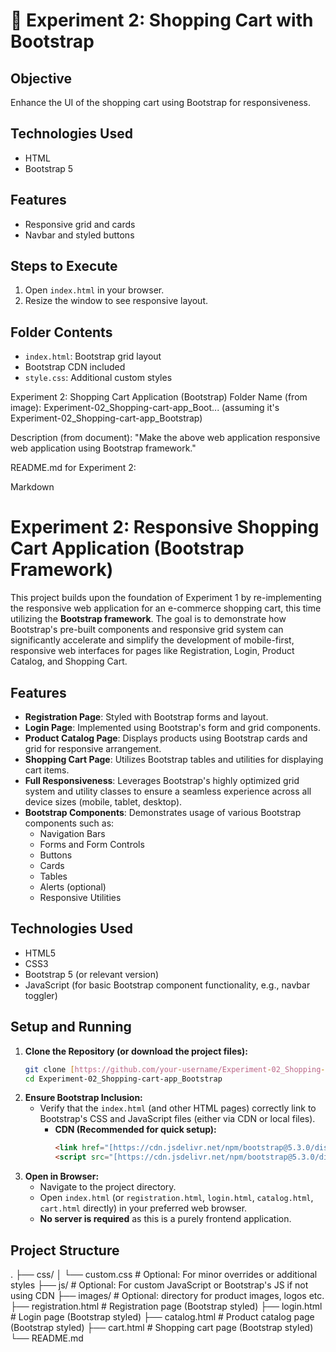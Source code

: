 # 🎨 Experiment 2: Shopping Cart with Bootstrap

## Objective
Enhance the UI of the shopping cart using Bootstrap for responsiveness.

## Technologies Used
- HTML
- Bootstrap 5


## Features
- Responsive grid and cards
- Navbar and styled buttons

## Steps to Execute
1. Open `index.html` in your browser.
2. Resize the window to see responsive layout.

## Folder Contents
- `index.html`: Bootstrap grid layout
- Bootstrap CDN included
- `style.css`: Additional custom styles


Experiment 2: Shopping Cart Application (Bootstrap)
Folder Name (from image): Experiment-02_Shopping-cart-app_Boot... (assuming it's Experiment-02_Shopping-cart-app_Bootstrap)

Description (from document): "Make the above web application responsive web application using Bootstrap framework."

README.md for Experiment 2:

Markdown

# Experiment 2: Responsive Shopping Cart Application (Bootstrap Framework)

This project builds upon the foundation of Experiment 1 by re-implementing the responsive web application for an e-commerce shopping cart, this time utilizing the **Bootstrap framework**. The goal is to demonstrate how Bootstrap's pre-built components and responsive grid system can significantly accelerate and simplify the development of mobile-first, responsive web interfaces for pages like Registration, Login, Product Catalog, and Shopping Cart.

## Features

* **Registration Page**: Styled with Bootstrap forms and layout.
* **Login Page**: Implemented using Bootstrap's form and grid components.
* **Product Catalog Page**: Displays products using Bootstrap cards and grid for responsive arrangement.
* **Shopping Cart Page**: Utilizes Bootstrap tables and utilities for displaying cart items.
* **Full Responsiveness**: Leverages Bootstrap's highly optimized grid system and utility classes to ensure a seamless experience across all device sizes (mobile, tablet, desktop).
* **Bootstrap Components**: Demonstrates usage of various Bootstrap components such as:
    * Navigation Bars
    * Forms and Form Controls
    * Buttons
    * Cards
    * Tables
    * Alerts (optional)
    * Responsive Utilities

## Technologies Used

* HTML5
* CSS3
* Bootstrap 5 (or relevant version)
* JavaScript (for basic Bootstrap component functionality, e.g., navbar toggler)

## Setup and Running

1.  **Clone the Repository (or download the project files):**
    ```bash
    git clone [https://github.com/your-username/Experiment-02_Shopping-cart-app_Bootstrap.git](https://github.com/your-username/Experiment-02_Shopping-cart-app_Bootstrap.git)
    cd Experiment-02_Shopping-cart-app_Bootstrap
    ```
2.  **Ensure Bootstrap Inclusion:**
    * Verify that the `index.html` (and other HTML pages) correctly link to Bootstrap's CSS and JavaScript files (either via CDN or local files).
        * **CDN (Recommended for quick setup):**
            ```html
            <link href="[https://cdn.jsdelivr.net/npm/bootstrap@5.3.0/dist/css/bootstrap.min.css](https://cdn.jsdelivr.net/npm/bootstrap@5.3.0/dist/css/bootstrap.min.css)" rel="stylesheet">
            <script src="[https://cdn.jsdelivr.net/npm/bootstrap@5.3.0/dist/js/bootstrap.bundle.min.js](https://cdn.jsdelivr.net/npm/bootstrap@5.3.0/dist/js/bootstrap.bundle.min.js)"></script>
            ```
3.  **Open in Browser:**
    * Navigate to the project directory.
    * Open `index.html` (or `registration.html`, `login.html`, `catalog.html`, `cart.html` directly) in your preferred web browser.
    * **No server is required** as this is a purely frontend application.

## Project Structure

.
├── css/
│   └── custom.css          # Optional: For minor overrides or additional styles
├── js/                     # Optional: For custom JavaScript or Bootstrap's JS if not using CDN
├── images/                 # Optional: directory for product images, logos etc.
├── registration.html       # Registration page (Bootstrap styled)
├── login.html              # Login page (Bootstrap styled)
├── catalog.html            # Product catalog page (Bootstrap styled)
├── cart.html               # Shopping cart page (Bootstrap styled)
└── README.md